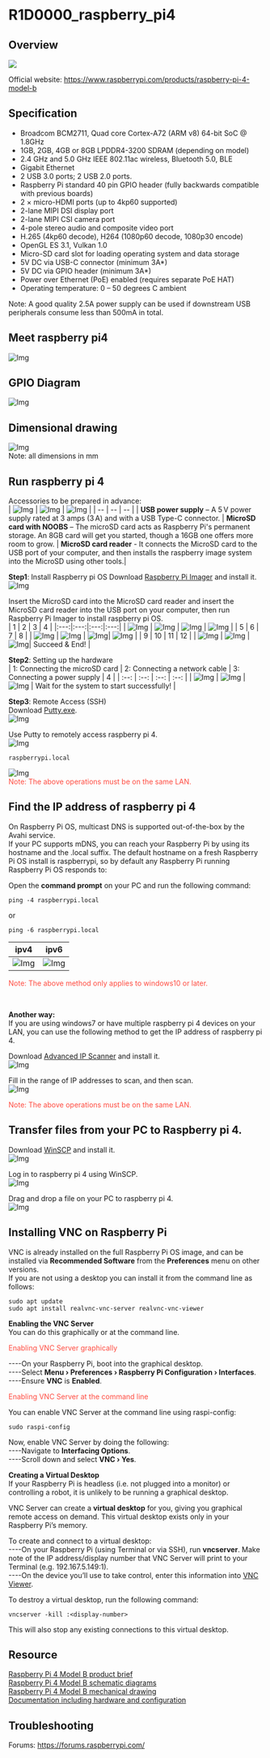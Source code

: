 # R1D0000_raspberry_pi4

## Overview
<img src="../../_static/raspberry/R1D0000_raspberry_pi4/2img.png" style="zoom:100%">  

Official website: <https://www.raspberrypi.com/products/raspberry-pi-4-model-b>  

## Specification
- Broadcom BCM2711, Quad core Cortex-A72 (ARM v8) 64-bit SoC @ 1.8GHz  
- 1GB, 2GB, 4GB or 8GB LPDDR4-3200 SDRAM (depending on model)  
- 2.4 GHz and 5.0 GHz IEEE 802.11ac wireless, Bluetooth 5.0, BLE  
- Gigabit Ethernet  
- 2 USB 3.0 ports; 2 USB 2.0 ports.  
- Raspberry Pi standard 40 pin GPIO header (fully backwards compatible with previous boards)  
- 2 × micro-HDMI ports (up to 4kp60 supported)  
- 2-lane MIPI DSI display port 
- 2-lane MIPI CSI camera port  
- 4-pole stereo audio and composite video port  
- H.265 (4kp60 decode), H264 (1080p60 decode, 1080p30 encode)   
- OpenGL ES 3.1, Vulkan 1.0  
- Micro-SD card slot for loading operating system and data storage  
- 5V DC via USB-C connector (minimum 3A*)  
- 5V DC via GPIO header (minimum 3A*)  
- Power over Ethernet (PoE) enabled (requires separate PoE HAT)  
- Operating temperature: 0 – 50 degrees C ambient    

Note: A good quality 2.5A power supply can be used if downstream USB peripherals consume less than 500mA in total.  

## Meet raspberry pi4
![Img](../../_static/raspberry/R1D0000_raspberry_pi4/5img.png)  

## GPIO Diagram
![Img](../../_static/raspberry/R1D0000_raspberry_pi4/3img.png)  

## Dimensional drawing
![Img](../../_static/raspberry/R1D0000_raspberry_pi4/4img.png)  
Note: all dimensions in mm  

## Run raspberry pi 4
Accessories to be prepared in advance:  
| ![Img](../../_static/raspberry/R1D0000_raspberry_pi4/6img.png) | ![Img](../../_static/raspberry/R1D0000_raspberry_pi4/7img.png) | ![Img](../../_static/raspberry/R1D0000_raspberry_pi4/8img.png) |
| -- | -- | -- |
| **USB power supply** – A 5 V power supply rated at 3 amps (3 A) and with a USB Type-C connector. | **MicroSD card with NOOBS** – The microSD card acts as Raspberry Pi's permanent storage.  An 8GB card will get you started, though a 16GB one offers more room to grow. | **MicroSD card reader** - It connects the MicroSD card to the USB port of your computer, and then installs the raspberry image system into the MicroSD using other tools.|

**Step1**: Install Raspberry pi OS
Download [Raspberry Pi Imager](https://www.raspberrypi.com/software/) and install it.  
![Img](../../_static/raspberry/R1D0000_raspberry_pi4/10img.png)  

Insert the MicroSD card into the MicroSD card reader and insert the MicroSD card reader into the USB port on your computer, then run Raspberry Pi Imager to install raspberry pi OS.  
| 1 | 2 | 3 | 4 |
|:---:|:---:|:---:|:---:|
| ![Img](../../_static/raspberry/R1D0000_raspberry_pi4/11img.png) | ![Img](../../_static/raspberry/R1D0000_raspberry_pi4/12img.png) | ![Img](../../_static/raspberry/R1D0000_raspberry_pi4/13img.png) | ![Img](../../_static/raspberry/R1D0000_raspberry_pi4/14img.png) |
| 5 | 6 | 7 | 8 |
| ![Img](../../_static/raspberry/R1D0000_raspberry_pi4/15img.png) | ![Img](../../_static/raspberry/R1D0000_raspberry_pi4/16img.png) | ![Img](../../_static/raspberry/R1D0000_raspberry_pi4/17img.png )| ![Img](../../_static/raspberry/R1D0000_raspberry_pi4/18img.png) |
| 9 | 10 | 11 | 12 |
| ![Img](../../_static/raspberry/R1D0000_raspberry_pi4/19img.png) | ![Img](../../_static/raspberry/R1D0000_raspberry_pi4/20img.png) | ![Img](../../_static/raspberry/R1D0000_raspberry_pi4/21img.png )| Succeed & End! |

**Step2**: Setting up the hardware  
| 1: Connecting the microSD card | 2: Connecting a network cable | 3: Connecting a power supply | 4 |
| :--: | :--: | :--: | :--: |
| ![Img](../../_static/raspberry/R1D0000_raspberry_pi4/22img.png) | ![Img](../../_static/raspberry/R1D0000_raspberry_pi4/23img.png) | ![Img](../../_static/raspberry/R1D0000_raspberry_pi4/24img.png) | Wait for the system to start successfully! |

**Step3**: Remote Access (SSH)  
Download [Putty.exe](https://www.putty.be/latest.html).  
![Img](../../_static/raspberry/R1D0000_raspberry_pi4/25img.png)  

Use Putty to remotely access raspberry pi 4.  
![Img](../../_static/raspberry/R1D0000_raspberry_pi4/26img.png)  
```
raspberrypi.local  
```
![Img](../../_static/raspberry/R1D0000_raspberry_pi4/27img.png)  
<span style="color: rgb(255, 76, 65);">Note: The above operations must be on the same LAN.</span>  

## Find the IP address of raspberry pi 4
On Raspberry Pi OS, multicast DNS is supported out-of-the-box by the Avahi service.  
If your PC supports mDNS, you can reach your Raspberry Pi by using its hostname and the .local suffix. The default hostname on a fresh Raspberry Pi OS install is raspberrypi, so by default any Raspberry Pi running Raspberry Pi OS responds to:  

Open the **command prompt** on your PC and run the following command:  
```command line
ping -4 raspberrypi.local
```
or  
```command line
ping -6 raspberrypi.local
```
| ipv4 | ipv6 |
| :--: | :--: |
| ![Img](../../_static/raspberry/R1D0000_raspberry_pi4/28img.png) | ![Img](../../_static/raspberry/R1D0000_raspberry_pi4/29img.png) |  

<span style="color: rgb(255, 76, 65);">Note: The above method only applies to windows10 or later.</span>  

&emsp; 

**Another way:**  
If you are using windows7 or have multiple raspberry pi 4 devices on your LAN, you can use the following method to get the IP address of raspberry pi 4.  

Download [Advanced IP Scanner](https://www.advanced-ip-scanner.com/) and install it.  
![Img](../../_static/raspberry/R1D0000_raspberry_pi4/30img.png)  

Fill in the range of IP addresses to scan, and then scan.  
![Img](../../_static/raspberry/R1D0000_raspberry_pi4/31img.png)  

<span style="color: rgb(255, 76, 65);">Note: The above operations must be on the same LAN.</span>  

## Transfer files from your PC to Raspberry pi 4.
Download [WinSCP](https://winscp.net/eng/index.php) and install it.  
![Img](../../_static/raspberry/R1D0000_raspberry_pi4/32img.png)  

Log in to raspberry pi 4 using WinSCP.  
![Img](../../_static/raspberry/R1D0000_raspberry_pi4/33img.png)  

Drag and drop a file on your PC to raspberry pi 4.  
![Img](../../_static/raspberry/R1D0000_raspberry_pi4/34img.png)  

## Installing VNC on Raspberry Pi
VNC is already installed on the full Raspberry Pi OS image, and can be installed via **Recommended Software** from the **Preferences** menu on other versions.  
If you are not using a desktop you can install it from the command line as follows:  
```command line
sudo apt update
sudo apt install realvnc-vnc-server realvnc-vnc-viewer
```

**Enabling the VNC Server**  
You can do this graphically or at the command line.  

<span style="color: rgb(255, 76, 65);">Enabling VNC Server graphically</span>   

----On your Raspberry Pi, boot into the graphical desktop.  
----Select **Menu › Preferences › Raspberry Pi Configuration › Interfaces**.  
----Ensure **VNC** is **Enabled**.  

<span style="color: rgb(255, 76, 65);">Enabling VNC Server at the command line</span>   

You can enable VNC Server at the command line using raspi-config:  
```command line
sudo raspi-config
```
Now, enable VNC Server by doing the following:  
----Navigate to **Interfacing Options**.  
----Scroll down and select **VNC › Yes**.  


**Creating a Virtual Desktop**  
If your Raspberry Pi is headless (i.e. not plugged into a monitor) or controlling a robot, it is unlikely to be running a graphical desktop.  

VNC Server can create a **virtual desktop** for you, giving you graphical remote access on demand. This virtual desktop exists only in your Raspberry Pi’s memory.  

To create and connect to a virtual desktop:  
----On your Raspberry Pi (using Terminal or via SSH), run **vncserver**. Make note of the IP address/display number that VNC Server will print to your Terminal (e.g. 192.167.5.149:1).  
----On the device you’ll use to take control, enter this information into [VNC Viewer](https://www.realvnc.com/download/viewer/).  

To destroy a virtual desktop, run the following command:  
```command line
vncserver -kill :<display-number>  
```
This will also stop any existing connections to this virtual desktop.  

## Resource
[Raspberry Pi 4 Model B product brief](https://datasheets.raspberrypi.com/rpi4/raspberry-pi-4-product-brief.pdf)  
[Raspberry Pi 4 Model B schematic diagrams](https://datasheets.raspberrypi.com/rpi4/raspberry-pi-4-reduced-schematics.pdf)  
[Raspberry Pi 4 Model B mechanical drawing](https://datasheets.raspberrypi.com/rpi4/raspberry-pi-4-mechanical-drawing.pdf)  
[Documentation including hardware and configuration](https://www.raspberrypi.com/documentation/)  

## Troubleshooting
Forums: <https://forums.raspberrypi.com/>  

